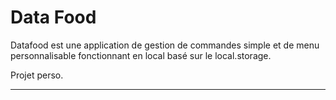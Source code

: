 Data Food
===================
Datafood est une application de gestion de commandes simple et de menu personnalisable fonctionnant en local basé sur le local.storage.

Projet perso.

----------

